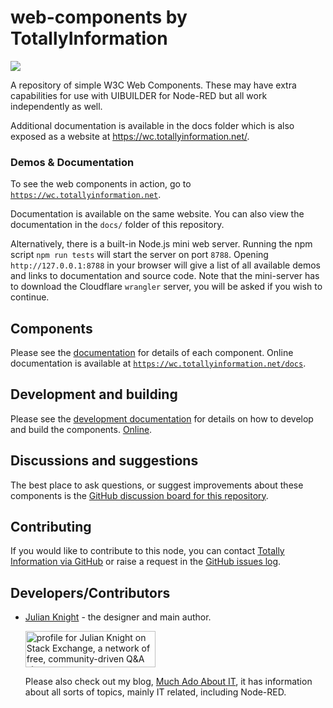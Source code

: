 # web-components by TotallyInformation

[![](https://data.jsdelivr.com/v1/package/gh/totallyinformation/web-components/badge)](https://www.jsdelivr.com/package/gh/TotallyInformation/web-components)

A repository of simple W3C Web Components. These may have extra capabilities for use with UIBUILDER for Node-RED but all work independently as well.

Additional documentation is available in the docs folder which is also exposed as a website at https://wc.totallyinformation.net/.

### Demos & Documentation

To see the web components in action, go to [`https://wc.totallyinformation.net`](https://wc.totallyinformation.net).

Documentation is available on the same website. You can also view the documentation in the `docs/` folder of this repository.

Alternatively, there is a built-in Node.js mini web server. Running the npm script `npm run tests` will start the server on port `8788`. Opening `http://127.0.0.1:8788` in your browser will give a list of all available demos and links to documentation and source code. Note that the mini-server has to download the Cloudflare `wrangler` server, you will be asked if you wish to continue.

## Components

Please see the [documentation](docs) for details of each component. Online documentation is available at [`https://wc.totallyinformation.net/docs`](https://wc.totallyinformation.net/docs).

## Development and building

Please see the [development documentation](docs/dev.md) for details on how to develop and build the components. [Online](https://wc.totallyinformation.net/docs/#/dev).

## Discussions and suggestions

The best place to ask questions, or suggest improvements about these components is the [GitHub discussion board for this repository](https://github.com/TotallyInformation/web-components/discussions).

## Contributing

If you would like to contribute to this node, you can contact [Totally Information via GitHub](https://github.com/TotallyInformation) or raise a request in the [GitHub issues log](https://github.com/TotallyInformation/web-components/issues).

<!-- Please refer to the [contributing guidelines](https://github.com/TotallyInformation/node-red-contrib-uibuilder/blob/master/.github/CONTRIBUTING.md) for more information. -->

## Developers/Contributors

- [Julian Knight](https://github.com/TotallyInformation) - the designer and main author.

   <a href="https://stackexchange.com/users/1375993/julian-knight"><img src="https://stackexchange.com/users/flair/1375993.png" width="208" height="58" alt="profile for Julian Knight on Stack Exchange, a network of free, community-driven Q&amp;A sites" title="profile for Julian Knight on Stack Exchange, a network of free, community-driven Q&amp;A sites" /></a>

   Please also check out my blog, [Much Ado About IT](https://it.knightnet.org.uk), it has information about all sorts of topics, mainly IT related, including Node-RED.
